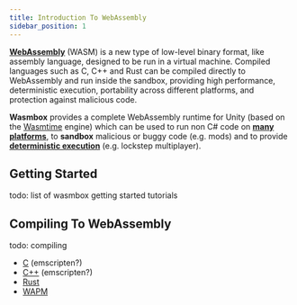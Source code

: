 ```yaml
---
title: Introduction To WebAssembly
sidebar_position: 1
---
```


[**WebAssembly**](https://developer.mozilla.org/en-US/docs/WebAssembly) (WASM) is a new type of low-level binary format, like assembly language, designed to be run in a virtual machine. Compiled languages such as C, C++ and Rust can be compiled directly to WebAssembly and run inside the sandbox, providing high performance, deterministic execution, portability across different platforms, and protection against malicious code.

**Wasmbox** provides a complete WebAssembly runtime for Unity (based on the [Wasmtime](https://wasmtime.dev/) engine) which can be used to run non C# code on **[many platforms](./platforms.md)**, to **sandbox** malicious or buggy code (e.g. mods) and to provide **[deterministic execution](./../advanced/determinism.md)** (e.g. lockstep multiplayer).

## Getting Started

todo: list of wasmbox getting started tutorials

## Compiling To WebAssembly

todo: compiling
 - [C](https://developer.mozilla.org/en-US/docs/WebAssembly/C_to_wasm) (emscripten?)
 - [C++](https://developer.mozilla.org/en-US/docs/WebAssembly/existing_C_to_wasm) (emscripten?)
 - [Rust](https://developer.mozilla.org/en-US/docs/WebAssembly/Rust_to_wasm)
 - [WAPM](https://wapm.io/)